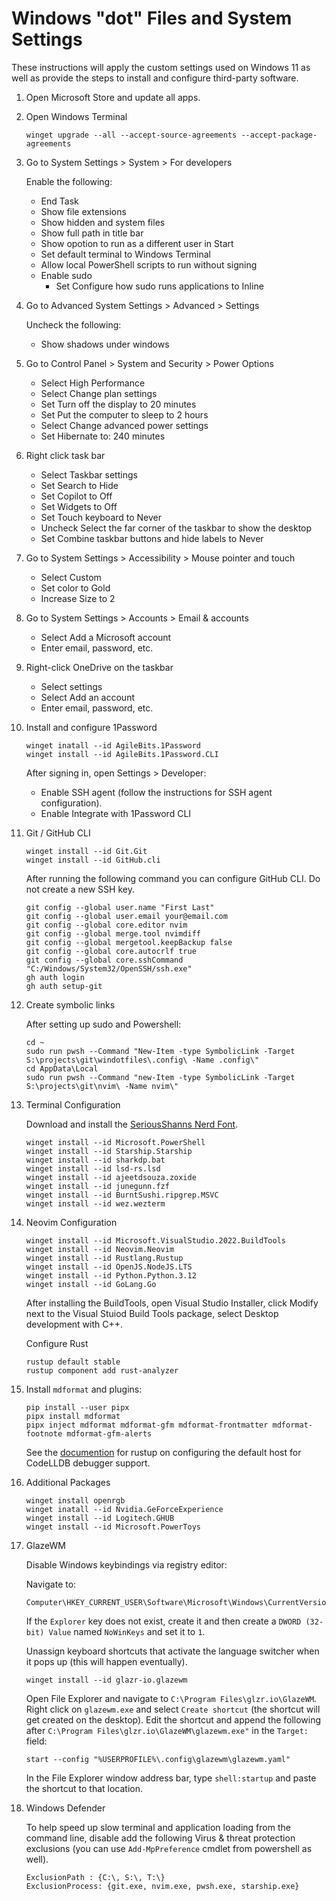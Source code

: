 # Windows "dot" Files and System Settings

These instructions will apply the custom settings used on Windows 11 as well as
provide the steps to install and configure third-party software.

1. Open Microsoft Store and update all apps.

1. Open Windows Terminal

   ```console
   winget upgrade --all --accept-source-agreements --accept-package-agreements
   ```

1. Go to System Settings > System > For developers

   Enable the following:

   - End Task
   - Show file extensions
   - Show hidden and system files
   - Show full path in title bar
   - Show opotion to run as a different user in Start
   - Set default terminal to Windows Terminal
   - Allow local PowerShell scripts to run without signing
   - Enable sudo
     - Set Configure how sudo runs applications to Inline

1. Go to Advanced System Settings > Advanced > Settings

   Uncheck the following:

   - Show shadows under windows

1. Go to Control Panel > System and Security > Power Options

   - Select High Performance
   - Select Change plan settings
   - Set Turn off the display to 20 minutes
   - Set Put the computer to sleep to 2 hours
   - Select Change advanced power settings
   - Set Hibernate to: 240 minutes

1. Right click task bar

   - Select Taskbar settings
   - Set Search to Hide
   - Set Copilot to Off
   - Set Widgets to Off
   - Set Touch keyboard to Never
   - Uncheck Select the far corner of the taskbar to show the desktop
   - Set Combine taskbar buttons and hide labels to Never

1. Go to System Settings > Accessibility > Mouse pointer and touch

   - Select Custom
   - Set color to Gold
   - Increase Size to 2

1. Go to System Settings > Accounts > Email & accounts

   - Select Add a Microsoft account
   - Enter email, password, etc.

1. Right-click OneDrive on the taskbar

   - Select settings
   - Select Add an account
   - Enter email, password, etc.

1. Install and configure 1Password

   ```console
   winget inatall --id AgileBits.1Password
   winget install --id AgileBits.1Password.CLI
   ```

   After signing in, open Settings > Developer:

   - Enable SSH agent (follow the instructions for SSH agent configuration).
   - Enable Integrate with 1Password CLI

1. Git / GitHub CLI

   ```console
   winget install --id Git.Git
   winget install --id GitHub.cli
   ```

   After running the following command you can configure GitHub CLI. Do not
   create a new SSH key.

   ```console
   git config --global user.name "First Last"
   git config --global user.email your@email.com
   git config --global core.editor nvim
   git config --global merge.tool nvimdiff
   git config --global mergetool.keepBackup false
   git config --global core.autocrlf true
   git config --global core.sshCommand "C:/Windows/System32/OpenSSH/ssh.exe"
   gh auth login
   gh auth setup-git
   ```

1. Create symbolic links

   After setting up sudo and Powershell:

   ```console
   cd ~
   sudo run pwsh --Command "New-Item -type SymbolicLink -Target S:\projects\git\windotfiles\.config\ -Name .config\"
   cd AppData\Local
   sudo run pwsh --Command "new-Item -type SymbolicLink -Target S:\projects\git\nvim\ -Name nvim\"
   ```

1. Terminal Configuration

   Download and install the
   [SeriousShanns Nerd Font](https://github.com/kaBeech/serious-shanns).

   ```console
   winget install --id Microsoft.PowerShell
   winget install --id Starship.Starship
   winget install --id sharkdp.bat
   winget install --id lsd-rs.lsd
   winget install --id ajeetdsouza.zoxide
   winget install --id junegunn.fzf
   winget install --id BurntSushi.ripgrep.MSVC
   winget install --id wez.wezterm
   ```

1. Neovim Configuration

   ```console
   winget install --id Microsoft.VisualStudio.2022.BuildTools
   winget install --id Neovim.Neovim
   winget install --id Rustlang.Rustup
   winget install --id OpenJS.NodeJS.LTS
   winget install --id Python.Python.3.12
   winget install --id GoLang.Go
   ```

   After installing the BuildTools, open Visual Studio Installer, click Modify
   next to the Visual Stuiod Build Tools package, select Desktop development
   with C++.

   Configure Rust

   ```console
   rustup default stable
   rustup component add rust-analyzer
   ```

1. Install `mdformat` and plugins:

   ```console
   pip install --user pipx
   pipx install mdformat
   pipx inject mdformat mdformat-gfm mdformat-frontmatter mdformat-footnote mdformat-gfm-alerts
   ```

   See the
   [documention](https://rust-lang.github.io/rustup/installation/windows.html)
   for rustup on configuring the default host for CodeLLDB debugger support.

1. Additional Packages

   ```console
   winget install openrgb
   winget inatall --id Nvidia.GeForceExperience
   winget install --id Logitech.GHUB
   winget install --id Microsoft.PowerToys
   ```

1. GlazeWM

   Disable Windows keybindings via registry editor:

   Navigate to:

   ```console
   Computer\HKEY_CURRENT_USER\Software\Microsoft\Windows\CurrentVersion\Policies
   ```

   If the `Explorer` key does not exist, create it and then create a
   `DWORD (32-bit) Value` named `NoWinKeys` and set it to `1`.

   Unassign keyboard shortcuts that activate the language switcher when it pops
   up (this will happen eventually).

   ```console
   winget install --id glazr-io.glazewm
   ```

   Open File Explorer and navigate to `C:\Program Files\glzr.io\GlazeWM`. Right
   click on `glazewm.exe` and select `Create shortcut` (the shortcut will get
   created on the desktop). Edit the shortcut and append the following after
   `C:\Program Files\glzr.io\GlazeWM\glazewm.exe"` in the `Target:` field:

   ```console
   start --config "%USERPROFILE%\.config\glazewm\glazewm.yaml"
   ```

   In the File Explorer window address bar, type `shell:startup` and paste the
   shortcut to that location.

1. Windows Defender

   To help speed up slow terminal and application loading from the command line,
   disable add the following Virus & threat protection exclusions (you can use
   `Add-MpPreference` cmdlet from powershell as well).

   ```text
   ExclusionPath : {C:\, S:\, T:\}
   ExclusionProcess: {git.exe, nvim.exe, pwsh.exe, starship.exe}
   ```
